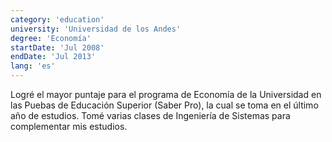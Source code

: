 ```yaml
---
category: 'education'
university: 'Universidad de los Andes'
degree: 'Economía'
startDate: 'Jul 2008'
endDate: 'Jul 2013'
lang: 'es'
---
```


Logré el mayor puntaje para el programa de Economía de la Universidad en las Puebas de Educación Superior (Saber Pro), la cual se toma en el último año de estudios. Tomé varias clases de Ingeniería de Sistemas para complementar mis estudios.
